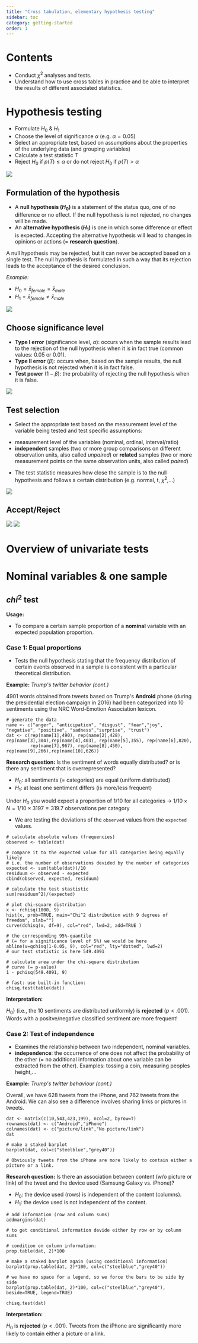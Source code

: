 ```yaml
---
title: "Cross tabulation, elementary hypothesis testing"
sidebar: toc
category: getting-started
order: 1
---
```


# Contents

* Conduct $\chi^2$ analyses and tests.
* Understand how to use cross tables in practice and be able to interpret the results of different associated statistics.

# Hypothesis testing

* Formulate $H_0$ \& $H_1$
* Choose the level of significance $\alpha$ (e.g. $\alpha = 0.05$)
* Select an appropriate test, based on assumptions about the properties of the underlying data (and grouping variables)
* Calculate a test statistic $T$
* Reject $H_0$ if $p(T) \leq \alpha$ or do not reject $H_0$ if $p(T) > \alpha$

![](./Assets/random.png&s=200)


## Formulation of the hypothesis

* A **null hypothesis ($H_0$)** is a statement of the status quo, one of no difference or no effect. If the null hypothesis is not rejected, no changes will be made.
* An **alternative hypothesis ($H_1$)** is one in which some difference or effect is expected. Accepting the alternative hypothesis will lead to changes in opinions or actions (= **research question**).

A null hypothesis may be rejected, but it can never be accepted based on a single test. The null hypothesis is formulated in such a way that its rejection leads to the acceptance of the desired conclusion.

*Example:*

* $H_0 = \bar{x}_{female} = \bar{x}_{male}$
* $H_1 = \bar{x}_{female} \neq \bar{x}_{male}$

![](./Assets/hypothesis1.png)


## Choose significance level 

* **Type I error** (significance level, $\alpha$): occurs when the sample results lead to the rejection of the null hypothesis when it is in fact true (common values: $0.05$ or $0.01$).
* **Type II error** ($\beta$): occurs when, based on the sample results, the null hypothesis is not rejected when it is in fact false.
* **Test power** ($1 - \beta$): the probability of rejecting the null hypothesis when it is false.

![](./Assets/significance.png)


## Test selection

* Select the appropriate test based on the measurement level of the variable being tested and test specific assumptions:
- measurement level of the variables (nominal, ordinal, interval/ratio)
- **independent** samples (two or more group comparisons on different observation units, also called *unpaired*) or 
**related** samples (two or more measurement points on the same observation units, also called *paired*)

* The test statistic measures how close the sample is to the null hypothesis and follows a certain distribution (e.g. normal, t, $\chi^2$,...)

![](./Assets/hypothesis.png)


## Accept/Reject

![](./Assets/hypothesis2.png)
![](./Assets/hypothesis3.png)


# Overview of univariate tests


# Nominal variables \& one sample

## $chi^2$ test

**Usage:**

* To compare a certain sample proportion of a **nominal** variable with an expected population proportion.

### Case 1: Equal proportions

* Tests the null hypothesis stating that the frequency distribution of certain events observed in a sample is consistent with a particular theoretical distribution.

**Example:** *Trump's twitter behavior (cont.)*

4901 words obtained from tweets based on Trump's **Android** phone (during the presidential election campaign in 2016) had been categorized into 10 sentiments using the NRC Word-Emotion Association lexicon.

```
# generate the data
name <- c("anger", "anticipation", "disgust", "fear","joy", "negative", "positive", "sadness","surprise", "trust")
dat <- c(rep(name[1],490), rep(name[2],428), rep(name[3],304),rep(name[4],403), rep(name[5],355), rep(name[6],820),
         rep(name[7],967), rep(name[8],450), rep(name[9],266),rep(name[10],626))
```

**Research question:** Is the sentiment of words equally distributed? or is there any sentiment that is overrepresented?

* $H_0$: all sentiments (= categories) are equal (uniform distributed)
* $H_1$: at least one sentiment differs (is more/less frequent)

Under $H_0$ you would expect a proportion of $1/10$ for all categories -> $1/10 \times N = 1/10 \times 3197 = 319.7$ observations per category
* We are testing the deviations of the `observed` values from the `expected` values.

```
# calculate absolute values (frequencies)
observed <- table(dat)
```

```
# compare it to the expected value for all categories being equally likely
# i.e. the number of observations devided by the number of categories
expected <- sum(table(dat))/10
residuum <- observed - expected
cbind(observed, expected, residuum)
```

```
# calculate the test stastistic
sum(residuum^2)/(expected)
```

```
# plot chi-square distribution
x <- rchisq(1000, 9)
hist(x, prob=TRUE, main="Chi^2 distribution with 9 degrees of freedom", xlab="")
curve(dchisq(x, df=9), col="red", lwd=2, add=TRUE )

# the corresponding 95%-quantile 
# (= for a significance level of 5%) we would be here
abline(v=qchisq(1-0.05, 9), col="red", lty="dotted", lwd=2)
# our test statistic is here 549.4091

# calculate area under the chi-square distribution 
# curve (= p-value)
1 - pchisq(549.4091, 9)
```

```
# fast: use built-in function:
chisq.test(table(dat))
```

**Interpretation:**

$H_0$} (i.e., the 10 sentiments are distributed uniformly) is **rejected** ($p < .001$). Words with a positve/negative classified sentiment are more frequent!


### Case 2: Test of independence

* Examines the relationship between two independent, nominal variables.
* **independence**: the occurrence of one does not affect the probability of the other (= no additional information about one variable can be extracted from the other). Examples: tossing a coin, measuring peoples height,...

**Example:** *Trump's twitter behaviour (cont.)*

Overall, we have 628 tweets from the iPhone, and 762 tweets from the Android. We can also see a difference involves sharing links or pictures in tweets.

```
dat <- matrix(c(10,543,423,199), ncol=2, byrow=T)
rownames(dat) <- c("Android","iPhone")
colnames(dat) <- c("picture/link","No picture/link")
dat

# make a staked barplot
barplot(dat, col=c("steelblue","grey40"))

# Obviously tweets from the iPhone are more likely to contain either a picture or a link.
```

**Research question:** Is there an association between content (w/o picture or link) of the tweet and the device used (Samsung Galaxy vs. iPhone)?

* $H_0$: the device used (rows) is independent of the content (columns).
* $H_1$: the device used is not independent of the content.
 

```
# add information (row and column sums)
addmargins(dat)

# to get conditional information devide either by row or by column sums

# condition on column information:
prop.table(dat, 2)*100 

# make a staked barplot again (using conditional information)
barplot(prop.table(dat, 2)*100, col=c("steelblue","grey40"))

# we have no space for a legend, so we force the bars to be side by side
barplot(prop.table(dat, 2)*100, col=c("steelblue","grey40"), beside=TRUE, legend=TRUE)
```

```
chisq.test(dat)
```

**Interpretation:**

$H_0$ is **rejected** ($p < .001$). Tweets from the iPhone are significantly more likely to contain either a picture or a link.
